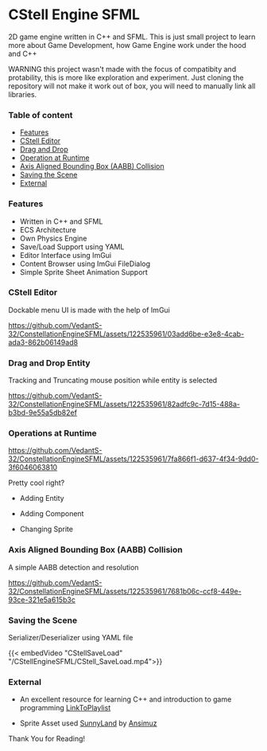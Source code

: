 # CStell Engine SFML

2D game engine written in C++ and SFML.
This is just small project to learn more about Game Development, how Game Engine work under the hood and C++

WARNING this project wasn't made with the focus of compatibity and protability, this is more like exploration and experiment. Just cloning the repository will not make it work out of box, you will need to manually link all libraries.

### Table of content

- [Features](#features)
- [CStell Editor](#cstell-editor)
- [Drag and Drop](#drag-and-drop-entity)
- [Operation at Runtime](#operation-at-runtime)
- [Axis Aligned Bounding Box (AABB) Collision](#axis-aligned-bounding-box-(aabb)-collision)
- [Saving the Scene](#saving-the-scene)
- [External](#external)

### Features

- Written in C++ and SFML
- ECS Architecture
- Own Physics Engine
- Save/Load Support using YAML
- Editor Interface using ImGui
- Content Browser using ImGui FileDialog
- Simple Sprite Sheet Animation Support

### CStell Editor

Dockable menu UI is made with the help of ImGui

https://github.com/VedantS-32/ConstellationEngineSFML/assets/122535961/03add6be-e3e8-4cab-ada3-862b06149ad8

### Drag and Drop Entity

Tracking and Truncating mouse position while entity is selected

https://github.com/VedantS-32/ConstellationEngineSFML/assets/122535961/82adfc9c-7d15-488a-b3bd-9e55a5db82ef

### Operations at Runtime

https://github.com/VedantS-32/ConstellationEngineSFML/assets/122535961/7fa866f1-d637-4f34-9dd0-3f6046063810

Pretty cool right?

- Adding Entity

- Adding Component

- Changing Sprite

### Axis Aligned Bounding Box (AABB) Collision

A simple AABB detection and resolution

https://github.com/VedantS-32/ConstellationEngineSFML/assets/122535961/7681b06c-ccf8-449e-93ce-321e5a615b3c

### Saving the Scene

Serializer/Deserializer using YAML file

{{< embedVideo "CStellSaveLoad" "/CStellEngineSFML/CStell_SaveLoad.mp4">}}

### External

- An excellent resource for learning C++ and introduction to game programming [LinkToPlaylist](https://youtube.com/playlist?list=PL_xRyXins848nDj2v-TJYahzvs-XW9sVV&si=Ob8yquaC4f9_B_Q6)

- Sprite Asset used [SunnyLand](https://ansimuz.itch.io/sunny-land-pixel-game-art) by [Ansimuz](https://itch.io/profile/ansimuz)

Thank You for Reading!
